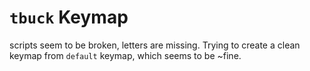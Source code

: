 # `tbuck` Keymap

scripts seem to be broken, letters are missing.
Trying to create a clean keymap from `default` keymap, which seems to be ~fine.